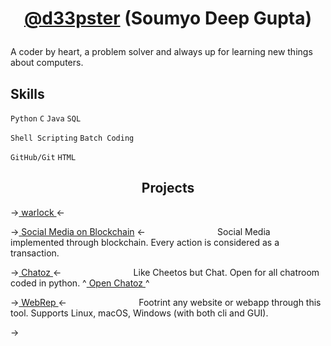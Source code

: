 # <p align='center'> [@d33pster](https://d33pster.github.io) (Soumyo Deep Gupta)

A coder by heart, a problem solver and always up for learning new things about computers.

## Skills
`Python`
`C`
`Java`
`SQL`

`Shell Scripting`
`Batch Coding`

`GitHub/Git`
`HTML`

## <center> Projects </center>

-><a href='https://github.com/d33pster/warlock'> warlock </a><- 

-><a href='https://github.com/d33pster/socialmedia-blockchain'>
Social Media on Blockchain</a> <-
`               ` Social Media implemented through blockchain. Every action is considered as a transaction.

-><a href='https://github.com/d33pster/chatoz'> Chatoz </a><-
`               ` Like Cheetos but Chat. Open for all chatroom coded in python. ^<a href='https://chatoz.onrender.com'> Open Chatoz </a>^

-><a href='https://github.com/d33pster/WebRep'> WebRep </a><-
`               ` Footrint any website or webapp through this tool. Supports Linux, macOS, Windows (with both cli and GUI).

-><a href='https://github.com/d33pster/'>